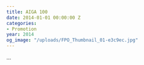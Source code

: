 ```yaml
---
title: AIGA 100
date: 2014-01-01 00:00:00 Z
categories:
- Promotion
year: 2014
og_image: "/uploads/FPO_Thumbnail_01-e3c9ec.jpg"
---
```


...